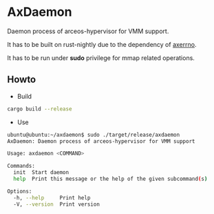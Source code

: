 # AxDaemon

Daemon process of arceos-hypervisor for VMM support.

It has to be built on rust-nightly due to the dependency of [axerrno](https://crates.io/crates/axerrno).

It has to be run under **sudo** privilege for mmap related operations.

## Howto

* Build
```bash
cargo build --release
```

* Use

```bash
ubuntu@ubuntu:~/axdaemon$ sudo ./target/release/axdaemon
AxDaemon: Daemon process of arceos-hypervisor for VMM support

Usage: axdaemon <COMMAND>

Commands:
  init  Start daemon
  help  Print this message or the help of the given subcommand(s)

Options:
  -h, --help     Print help
  -V, --version  Print version
```